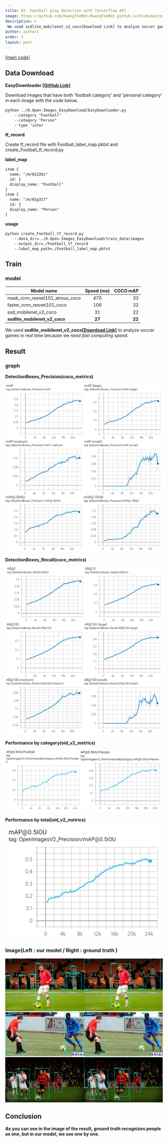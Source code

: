 ```yaml
---
title: 02. Football play detection with Tensorflow API
image: https://github.com/HwangToeMat/HwangToeMat.github.io/blob/master/assets/img/thumbnail/tap-2.png?raw=true
description: >
 We used ssdlite_mobilenet_v2_coco[Download Link] to analyze soccer games in real time because we need fast computing speed. But as you can see in the image below, our model(Left) performs very well even though it is a lightweight model.
author: author1
order: 3
layout: post
---
```


<a href="https://github.com/HwangToeMat/Tensorflow-API-HTM/tree/master/2.object_detection">[main code]</a>

## Data Download
 
**EasyDownloader <a href="https://github.com/HwangToeMat/Open-Images_EasyDownload">[GitHub Link]</a>**

Download images that have both 'football category' and 'personal category' in each image with the code below.
```
python ../0.Open-Images_EasyDownload/EasyDownloader.py 
    --category "Football" 
    --category "Person" 
    --type "inter
```
**tf_record**

Create tf_record file with Football_label_map.pbtxt and create_Football_tf_record.py

**label_map**
```
item {
  name: "/m/01226z"
  id: 1
  display_name: "Football"
}
item {
  name: "/m/01g317"
  id: 2
  display_name: "Person"
}
```
**usage**
```
python create_Football_tf_record.py
    --data_dir=../0.Open-Images_EasyDownload/train_data/images
    --output_dir=./Football_tf_record
    --label_map_path=./Football_label_map.pbtxt
```
## Train
### model

| Model name        | Speed (ms)          | COCO mAP|
| ------------- |:-------------:| -----:|
| mask_rcnn_resnet101_atrous_coco      | 470      | 33 |
| faster_rcnn_resnet101_coco      | 106      | 32 |
| ssd_mobilenet_v2_coco      | 31      | 22 |
| **ssdlite_mobilenet_v2_coco**      | **27**      | **22** |

We used **ssdlite_mobilenet_v2_coco<a href="http://download.tensorflow.org/models/object_detection/ssdlite_mobilenet_v2_coco_2018_05_09.tar.gz">[Download Link]</a>** to analyze soccer games in real time because we *need fast computing speed.*

## Result
### graph
**DetectionBoxes_Precision(coco_metrics)**

<img src="https://github.com/HwangToeMat/Tensorflow-API-HTM/blob/master/2.object_detection/images/DetectionBoxes_Precision.png?raw=true" style="max-width:100%;">

**DetectionBoxes_Recall(coco_metrics)**

<img src="https://github.com/HwangToeMat/Tensorflow-API-HTM/blob/master/2.object_detection/images/DetectionBoxes_Recall.png?raw=true" style="max-width:100%;">

**Performance by category(oid_v2_metrics)**

<img src="https://github.com/HwangToeMat/Tensorflow-API-HTM/blob/master/2.object_detection/images/oid_metrics_category.png?raw=true" style="max-width:100%;">

**Performance by total(oid_v2_metrics)**

<img src="https://github.com/HwangToeMat/Tensorflow-API-HTM/blob/master/2.object_detection/images/oid_metrics_total.png?raw=true" style="max-width:100%;">

### Image(Left : our model / Right : ground truth )

<img src="https://github.com/HwangToeMat/Tensorflow-API-HTM/blob/master/2.object_detection/images/result1.png?raw=true" alt="result1" style="max-width:100%;">
<img src="https://github.com/HwangToeMat/Tensorflow-API-HTM/blob/master/2.object_detection/images/result2.png?raw=true" alt="result2" style="max-width:100%;">
<img src="https://github.com/HwangToeMat/Tensorflow-API-HTM/blob/master/2.object_detection/images/result3.png?raw=true" alt="result3" style="max-width:100%;">

## Conclusion
**As you can see in the image of the result, ground truth recognizes people as one, but in our model, we see one by one.**
